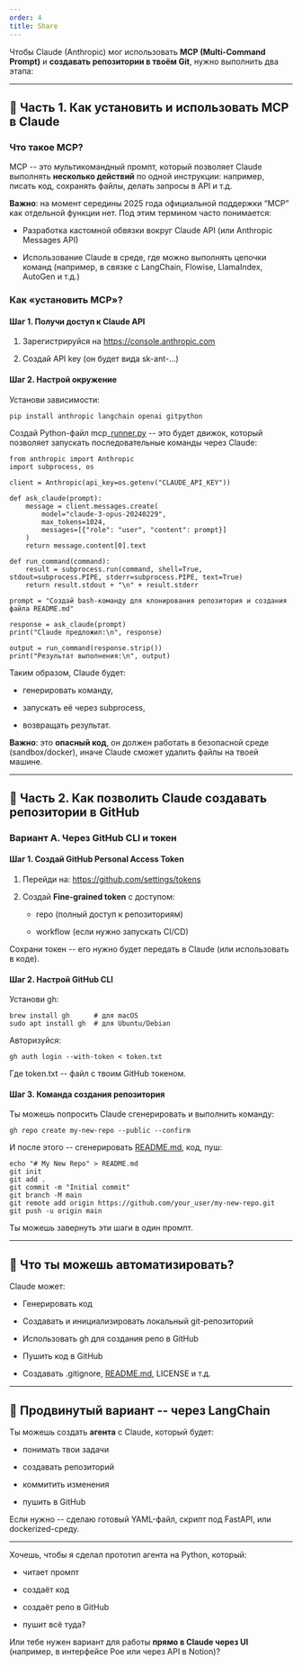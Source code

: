 ```yaml
---
order: 4
title: Share
---
```


Чтобы Claude (Anthropic) мог использовать **MCP (Multi-Command Prompt)** и **создавать репозитории в твоём Git**, нужно выполнить два этапа:



---





## **🔧 Часть 1. Как установить и использовать MCP в Claude**







### **Что такое MCP?**





MCP -- это мультикомандный промпт, который позволяет Claude выполнять **несколько действий** по одной инструкции: например, писать код, сохранять файлы, делать запросы в API и т.д.



**Важно**: на момент середины 2025 года официальной поддержки “MCP” как отдельной функции нет. Под этим термином часто понимается:



-  Разработка кастомной обвязки вокруг Claude API (или Anthropic Messages API)

-  Использование Claude в среде, где можно выполнять цепочки команд (например, в связке с LangChain, Flowise, LlamaIndex, AutoGen и т.д.)







### **Как «установить MCP»?**







#### **Шаг 1. Получи доступ к Claude API**





1. Зарегистрируйся на <https://console.anthropic.com>

2. Создай API key (он будет вида sk-ant-...)







#### **Шаг 2. Настрой окружение**





Установи зависимости:

```
pip install anthropic langchain openai gitpython
```

Создай Python-файл mcp\_[runner.py](http://runner.py) -- это будет движок, который позволяет запускать последовательные команды через Claude:

```
from anthropic import Anthropic
import subprocess, os

client = Anthropic(api_key=os.getenv("CLAUDE_API_KEY"))

def ask_claude(prompt):
    message = client.messages.create(
        model="claude-3-opus-20240229",
        max_tokens=1024,
        messages=[{"role": "user", "content": prompt}]
    )
    return message.content[0].text

def run_command(command):
    result = subprocess.run(command, shell=True, stdout=subprocess.PIPE, stderr=subprocess.PIPE, text=True)
    return result.stdout + "\n" + result.stderr

prompt = "Создай bash-команду для клонирования репозитория и создания файла README.md"

response = ask_claude(prompt)
print("Claude предложил:\n", response)

output = run_command(response.strip())
print("Результат выполнения:\n", output)
```

Таким образом, Claude будет:



-  генерировать команду,

-  запускать её через subprocess,

-  возвращать результат.





**Важно**: это **опасный код**, он должен работать в безопасной среде (sandbox/docker), иначе Claude сможет удалить файлы на твоей машине.



---





## **🚀 Часть 2. Как позволить Claude создавать репозитории в GitHub**







### **Вариант A. Через GitHub CLI и токен**







#### **Шаг 1. Создай GitHub Personal Access Token**





1. Перейди на: <https://github.com/settings/tokens>

2. Создай **Fine-grained token** с доступом:

   

   -  repo (полный доступ к репозиториям)

   -  workflow (если нужно запускать CI/CD)

   





Сохрани токен -- его нужно будет передать в Claude (или использовать в коде).





#### **Шаг 2. Настрой GitHub CLI**





Установи gh:

```
brew install gh      # для macOS
sudo apt install gh  # для Ubuntu/Debian
```

Авторизуйся:

```
gh auth login --with-token < token.txt
```

Где token.txt -- файл с твоим GitHub токеном.





#### **Шаг 3. Команда создания репозитория**





Ты можешь попросить Claude сгенерировать и выполнить команду:

```
gh repo create my-new-repo --public --confirm
```

И после этого -- сгенерировать [README.md](http://README.md), код, пуш:

```
echo "# My New Repo" > README.md
git init
git add .
git commit -m "Initial commit"
git branch -M main
git remote add origin https://github.com/your_user/my-new-repo.git
git push -u origin main
```

Ты можешь завернуть эти шаги в один промпт.



---





## **🎯 Что ты можешь автоматизировать?**





Claude может:



-  Генерировать код

-  Создавать и инициализировать локальный git-репозиторий

-  Использовать gh для создания репо в GitHub

-  Пушить код в GitHub

-  Создавать .gitignore, [README.md](http://README.md), LICENSE и т.д.





---





## **🧠 Продвинутый вариант -- через LangChain**





Ты можешь создать **агента** с Claude, который будет:



-  понимать твои задачи

-  создавать репозиторий

-  коммитить изменения

-  пушить в GitHub





Если нужно -- сделаю готовый YAML-файл, скрипт под FastAPI, или dockerized-среду.



---



Хочешь, чтобы я сделал прототип агента на Python, который:



-  читает промпт

-  создаёт код

-  создаёт репо в GitHub

-  пушит всё туда?





Или тебе нужен вариант для работы **прямо в Claude через UI** (например, в интерфейсе Poe или через API в Notion)?